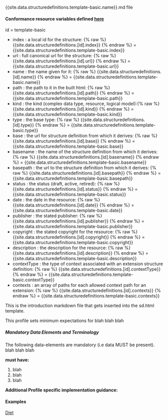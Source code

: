{{site.data.structuredefinitions.template-basic.name}}.md file

#### Conformance resource variables defined [here](http://wiki.hl7.org/index.php?title=IG_Publisher_Documentation#Jekyll)

id  =  template-basic

 - index : a local id for the structure: {% raw %} {{site.data.structuredefinitions.[id].index}} {%  endraw %} = {{site.data.structuredefinitions.template-basic.index}}
 - url : full canonical url for the structure: {% raw %} {{site.data.structuredefinitions.[id].url}} {%  endraw %} = {{site.data.structuredefinitions.template-basic.url}}
 - name : the name given for it: {% raw %} {{site.data.structuredefinitions.[id].name}} {%  endraw %} = {{site.data.structuredefinitions.template-basic.name}}
 - path : the path to it in the built html: {% raw %} {{site.data.structuredefinitions.[id].path}} {%  endraw %} = {{site.data.structuredefinitions.template-basic.path}}
 - kind : the kind (complex data type, resource, logical model):{% raw %} {{site.data.structuredefinitions.[id].kind}} {%  endraw %} = {{site.data.structuredefinitions.template-basic.kind}}
 - type : the base type: {% raw %} {{site.data.structuredefinitions.[id].type}} {%  endraw %} = {{site.data.structuredefinitions.template-basic.type}}
 - base : the url for structure definition from which it derives: {% raw %} {{site.data.structuredefinitions.[id].base}} {%  endraw %} = {{site.data.structuredefinitions.template-basic.base}}
 - basename : the name of the structure definition from which it derives: {% raw %} {{site.data.structuredefinitions.[id].basename}} {%  endraw %} = {{site.data.structuredefinitions.template-basic.basename}}
 - basepath : the url to the structure definition from which it derives: {% raw %} {{site.data.structuredefinitions.[id].basepath}} {%  endraw %} = {{site.data.structuredefinitions.template-basic.basepath}}
 - status : the status (draft, active, retired): {% raw %} {{site.data.structuredefinitions.[id].status}} {%  endraw %} = {{site.data.structuredefinitions.template-basic.status}}
 - date : the date in the resource: {% raw %} {{site.data.structuredefinitions.[id].date}} {%  endraw %} = {{site.data.structuredefinitions.template-basic.date}}
 - publisher : the stated publisher: {% raw %} {{site.data.structuredefinitions.[id].publisher}} {%  endraw %} = {{site.data.structuredefinitions.template-basic.publisher}}
 - copyright : the stated copyright for the resource: {% raw %} {{site.data.structuredefinitions.[id].copyright}} {%  endraw %} = {{site.data.structuredefinitions.template-basic.copyright}}
 - description : the description for the resource: {% raw %} {{site.data.structuredefinitions.[id].description}} {%  endraw %} = {{site.data.structuredefinitions.template-basic.description}}
 - contextType : the type of context associated with an extension structure definition: {% raw %} {{site.data.structuredefinitions.[id].contextType}} {%  endraw %} = {{site.data.structuredefinitions.template-basic.contextType}}
- contexts : an array of paths for each allowed context path for an extension: {% raw %} {{site.data.structuredefinitions.[id].contexts}} {%  endraw %} = {{site.data.structuredefinitions.template-basic.contexts}}

This is the introduction markdown file that gets inserted into the sd.html template.

This profile sets minimum expectations for blah blah blah


##### Mandatory Data Elements and Terminology


The following data-elements are mandatory (i.e data MUST be present). blah blah blah

**must have:**

1. blah
1. blah
1. blah


**Additional Profile specific implementation guidance:**


#### Examples

[Diet](Basic-diet.html)
